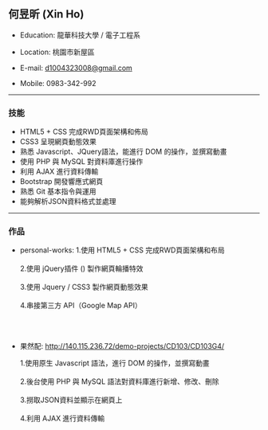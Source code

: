 
## 何昱昕 (Xin Ho)

  - Education: 龍華科技大學 / 電子工程系

  - Location: 桃園市新屋區

  - E-mail: d1004323008@gmail.com

  - Mobile: 0983-342-992

  <hr>

### 技能

  - HTML5 + CSS 完成RWD頁面架構和佈局
  - CSS3 呈現網頁動態效果
  - 熟悉 Javascript、JQuery語法，能進行 DOM 的操作，並撰寫動畫
  - 使用 PHP 與 MySQL 對資料庫進行操作  
  - 利用 AJAX 進行資料傳輸
  - Bootstrap 開發響應式網頁
  - 熟悉 Git 基本指令與運用
  - 能夠解析JSON資料格式並處理
  <hr>


### 作品

 - personal-works: 
     1.使用 HTML5 + CSS 完成RWD頁面架構和布局<br/><br/>
     2.使用 jQuery插件 () 製作網頁輪播特效<br/><br/>
     3.使用 Jquery / CSS3 製作網頁動態效果<br/><br/>
     4.串接第三方 API（Google Map API）

<br/><br/>

  - 果然配: http://140.115.236.72/demo-projects/CD103/CD103G4/

     1.使用原生 Javascript 語法，進行 DOM 的操作，並撰寫動畫<br/><br/>
     2.後台使用 PHP 與 MySQL 語法對資料庫進行新增、修改、刪除<br/><br/>
     3.撈取JSON資料並顯示在網頁上<br/><br/>
     4.利用 AJAX 進行資料傳輸<br/><br/>

<br/><br/>
